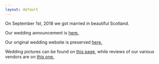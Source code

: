```yaml
---
layout: default
---
```


On September 1st, 2018 we got married in beautiful Scotland.

Our wedding announcement is [here.](https://www.nytimes.com/2018/09/02/fashion/weddings/zoe-guengerich-connor-dowd.html)

Our original wedding website is preserved [here.](https://web.archive.org/web/20180821125924/https://www.zoeandconnor.com/)

Wedding pictures can be found on [this page](zgandcd.github.io/pics), while reviews of our various vendors are on [this one.](zgandcd.github.io/reviews)

